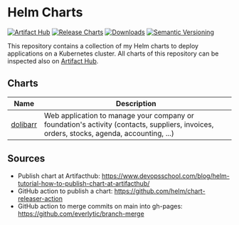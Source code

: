 # Helm Charts

[![Artifact Hub](https://img.shields.io/endpoint?url=https://artifacthub.io/badge/repository/soerenmetje)](https://artifacthub.io/packages/search?repo=soerenmetje)
[![Release Charts](https://github.com/soerenmetje/helm-charts/actions/workflows/release.yml/badge.svg)](https://github.com/soerenmetje/helm-charts/actions/workflows/release.yml)
[![Downloads](https://img.shields.io/github/downloads/soerenmetje/helm-charts/total?label=Downloads)](https://somsubhra.github.io/github-release-stats/?username=soerenmetje&repository=helm-charts)
[![Semantic Versioning](https://img.shields.io/badge/Semantic%20Versioning-2.0.0-yellow.svg?logo=semver)](https://semver.org/)


This repository contains a collection of my Helm charts to deploy applications on a Kubernetes cluster.
All charts of this repository can be inspected also on [Artifact Hub](https://artifacthub.io/packages/search?repo=soerenmetje&sort=relevance&page=1).

## Charts

| Name                                  | Description                                                                                                                              |
|---------------------------------------|------------------------------------------------------------------------------------------------------------------------------------------|
| [dolibarr](charts/dolibarr/README.md) | Web application to manage your company or foundation's activity (contacts, suppliers, invoices, orders, stocks, agenda, accounting, ...) |


## Sources
- Publish chart at Artifacthub: https://www.devopsschool.com/blog/helm-tutorial-how-to-publish-chart-at-artifacthub/
- GitHub action to publish a chart: https://github.com/helm/chart-releaser-action
- GitHub action to merge commits on main into gh-pages: https://github.com/everlytic/branch-merge
